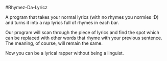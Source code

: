 #Rhymez-Da-Lyricz

A program that takes your normal lyrics (with no rhymes you normies :D) and turns it into a rap lyrics full of rhymes in each bar.

Our program will scan through the piece of lyrics and find the spot which can be replaced with other words that rhyme with your previous sentence. The meaning, of course, will remain the same.

Now you can be a lyrical rapper without being a linguist.
